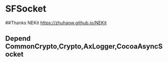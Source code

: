 # SFSocket

##Thanks NEKit 
https://zhuhaow.github.io/NEKit
## Depend CommonCrypto,Crypto,AxLogger,CocoaAsyncSocket
